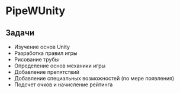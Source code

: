 # PipeWUnity
## Задачи
* Изучение основ Unity
* Разработка правил игры
* Рисование трубы
* Определение основ механики игры
* Добавление препятствий
* Добавление специальных возможностей (по мере появления)
* Подсчет очков и начисление рейтинга
